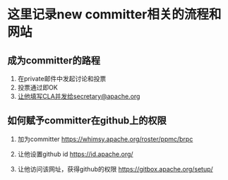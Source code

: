 # 这里记录new committer相关的流程和网站


## 成为committer的路程
1. 在private邮件中发起讨论和投票
2. 投票通过即OK
3. 让他填写CLA并发给secretary@apache.org


## 如何赋予committer在github上的权限

1. 加为committer
https://whimsy.apache.org/roster/ppmc/brpc

2. 让他设置github id
https://id.apache.org/

3. 让他访问该网址，获得github的权限
https://gitbox.apache.org/setup/
